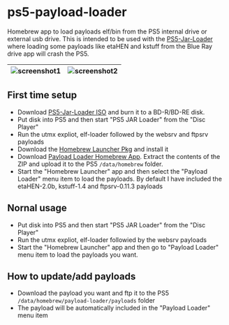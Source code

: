 # ps5-payload-loader
Homebrew app to load payloads elf/bin from the PS5 internal drive or external usb drive. This is intended to be used with the [PS5-Jar-Loader](https://github.com/cy33hc/ps5-jar-loader/releases) where loading some payloads like etaHEN and kstuff from the Blue Ray drive app will crash the PS5.

| ![screenshot1](https://github.com/user-attachments/assets/d0ca0ff8-44ad-4129-a153-9cadc0a94bbe)  |  ![screenshot2](https://github.com/user-attachments/assets/346ed2f2-42bc-42a0-bda1-670893bf75a5) |
|-----------|-------------|

## First time setup
 - Download [PS5-Jar-Loader ISO](https://github.com/cy33hc/ps5-jar-loader/releases) and burn it to a BD-R/BD-RE disk.
 - Put disk into PS5 and then start "PS5 JAR Loader" from the "Disc Player"
 - Run the utmx expliot, elf-loader followed by the websrv and ftpsrv payloads
 - Download the [Homebrew Launcher Pkg](https://github.com/ps5-payload-dev/websrv/releases/download/v0.22/IV9999-FAKE00000_00-HOMEBREWLOADER01.pkg) and install it
 - Download [Payload Loader Homebrew App](https://github.com/cy33hc/ps5-payload-loader/releases/download/1.00/payload-loader.zip). Extract the contents of the ZIP and upload it to the PS5 `/data/homebrew` folder.
 - Start the "Homebrew Launcher" app and then select the "Payload Loader" menu item to load the payloads. By default I have included the etaHEN-2.0b, kstuff-1.4 and ftpsrv-0.11.3 payloads

## Nornal usage
 - Put disk into PS5 and then start "PS5 JAR Loader" from the "Disc Player"
 - Run the utmx expliot, elf-loader followied by the websrv payloads
 - Start the "Homebrew Launcher" app and then go to "Payload Loader" menu item to load the payloads you want.

## How to update/add payloads
 - Download the payload you want and ftp it to the PS5 `/data/homebrew/payload-loader/payloads` folder
 - The payload will be automatically included in the "Payload Loader" menu item
